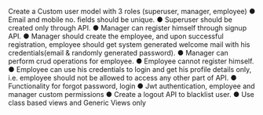 Create a Custom user model with 3 roles (superuser, manager,
employee)
● Email and mobile no. fields should be unique.
● Superuser should be created only through API.
● Manager can register himself through signup API.
● Manager should create the employee, and upon successful
registration, employee should get system generated welcome mail
with his credentials(email & randomly generated password).
● Manager can perform crud operations for employee.
● Employee cannot register himself.
● Employee can use his credentials to login and get his profile details
only, i.e. employee should not be allowed to access any other part of
API.
● Functionality for forgot password, login
● Jwt authentication, employee and manager custom permissions
● Create a logout API to blacklist user.
● Use class based views and Generic Views only